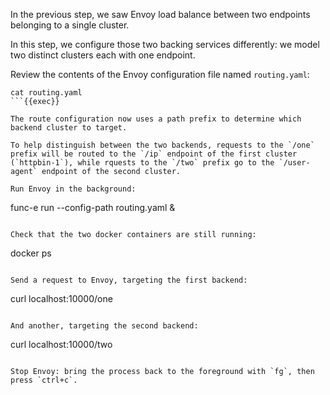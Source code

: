 In the previous step, we saw Envoy load balance between two endpoints belonging to a single cluster.

In this step, we configure those two backing services differently:  we model two distinct clusters each with one endpoint.

Review the contents of the Envoy configuration file named `routing.yaml`:

```
cat routing.yaml
```{{exec}}

The route configuration now uses a path prefix to determine which backend cluster to target.

To help distinguish between the two backends, requests to the `/one` prefix will be routed to the `/ip` endpoint of the first cluster (`httpbin-1`), while rquests to the `/two` prefix go to the `/user-agent` endpoint of the second cluster.

Run Envoy in the background:

```
func-e run --config-path routing.yaml &
```{{exec}}

Check that the two docker containers are still running:

```
docker ps
```{{exec}}

Send a request to Envoy, targeting the first backend:

```
curl localhost:10000/one
```{{exec}}

And another, targeting the second backend:

```
curl localhost:10000/two
```{{exec}}

Stop Envoy: bring the process back to the foreground with `fg`, then press `ctrl+c`.